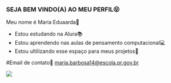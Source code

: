 ### SEJA BEM VINDO(A) AO MEU PERFIL😝

Meu nome é Maria Eduaarda🖤

- Estou estudando na Alura📚
- Estou aprendendo nas aulas de pensamento computacional💻
- Estou ultilizando esse espaço para meus projetos📓

 #Email de contato📧
 maria.barbosa14@escola.pr.gov.br

![](https://media.tenor.com/F1n0r71gykgAAAAd/monica-monica-ghellar.gif)
